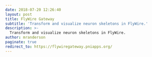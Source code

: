 ```yaml
---
date: 2018-07-20 12:26:40
layout: post
title: FlyWire Gateway
subtitle: 'Transform and visualize neuron skeletons in FlyWire.'
description: >-
  Transform and visualize neuron skeletons in FlyWire.
author: mranderson
paginate: true
redirect_to: https://flywiregateway.pniapps.org/
---
```








